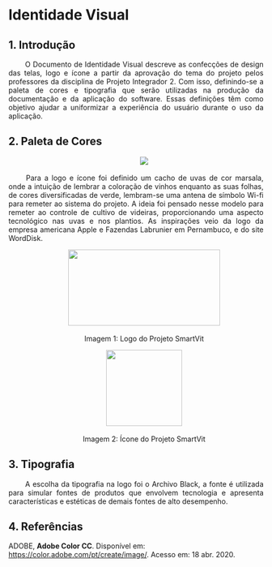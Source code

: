 # <a name="Identidade-Visual">Identidade Visual</a>

## 1. <a name="1">Introdução</a>

<p align = "justify"> &emsp;&emsp; O Documento de Identidade Visual descreve as confecções de design das telas, logo e ícone a partir da aprovação do tema do projeto pelos professores da disciplina de Projeto Integrador 2. Com isso, definindo-se a paleta de cores e tipografia que serão utilizadas na produção da documentação e da aplicação do software. Essas definições têm como objetivo ajudar a uniformizar a experiência do usuário durante o uso da aplicação.

## 2. <a name="2">Paleta de Cores</a>

<p align = "center"> &emsp;&emsp; <img src="https://i.ibb.co/sw8SBGG/logo-paleta.png" />

<p align = "justify"> &emsp;&emsp; Para a logo e ícone foi definido um cacho de uvas de cor marsala, onde a intuição de lembrar a coloração de vinhos enquanto as suas folhas, de cores diversificadas de verde, lembram-se uma antena de símbolo Wi-fi para remeter ao sistema do projeto. A ideia foi pensado nesse modelo para remeter ao controle de cultivo de videiras, proporcionando uma aspecto tecnológico nas uvas e nos plantios. As inspirações veio da logo da empresa americana Apple e Fazendas Labrunier em Pernambuco, e do site WordDisk.

<p align = "center"> &emsp;&emsp; <img src="https://i.ibb.co/n0mhq6H/Logo-Smart-Vit.png" width="300" height="150" />

<p align = "center"> &emsp;&emsp;  Imagem 1: Logo do Projeto SmartVit

<p align = "center"> &emsp;&emsp; <img src="https://i.ibb.co/NKTH1t9/Icone-Smart-Vit.png" width="150" height="150" />

<p align = "center"> &emsp;&emsp;  Imagem 2: Ícone do Projeto SmartVit

## 3. <a name="3">Tipografia</a>

<p align = "justify"> &emsp;&emsp; A escolha da tipografia na logo foi o Archivo Black, a fonte é utilizada para simular fontes de produtos que envolvem tecnologia e apresenta características e estéticas de demais fontes de alto desempenho.

## 4. <a name="4">Referências</a>

ADOBE, __Adobe Color CC__. Disponível em: <https://color.adobe.com/pt/create/image/>. Acesso em: 18 abr. 2020.
